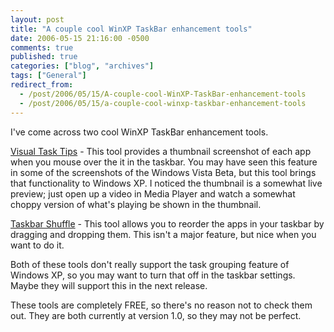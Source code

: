 ```yaml
---
layout: post
title: "A couple cool WinXP TaskBar enhancement tools"
date: 2006-05-15 21:16:00 -0500
comments: true
published: true
categories: ["blog", "archives"]
tags: ["General"]
redirect_from: 
  - /post/2006/05/15/A-couple-cool-WinXP-TaskBar-enhancement-tools
  - /post/2006/05/15/a-couple-cool-winxp-taskbar-enhancement-tools
---
```

<!-- more -->
<p>I've come across two cool WinXP TaskBar enhancement tools.</p>
<p><a href="http://www.visualtasktips.com/">Visual Task Tips</a>&nbsp;- This tool provides a thumbnail screenshot of each app when you mouse over the it in the taskbar. You may have seen this feature in some of the screenshots of the Windows Vista Beta, but this tool brings that functionality to Windows XP. I noticed the thumbnail is a somewhat live preview; just open up a video in Media Player and watch a somewhat choppy version of what's playing be shown in the thumbnail.</p>
<p><a href="http://www.freewebs.com/nerdcave/taskbarshufflev10.htm">Taskbar Shuffle</a>&nbsp;- This tool allows you to reorder the apps in your taskbar by dragging and dropping them. This isn't a major feature, but&nbsp;nice when you want to do it.</p>
<p>Both of these tools don't really support the task grouping feature of Windows XP, so you may want to turn that off in the taskbar settings. Maybe they will support this in the next release.</p>
<p>These tools are completely FREE, so there's no reason not to check them out. They are both currently at version 1.0, so they may not be perfect.</p>

